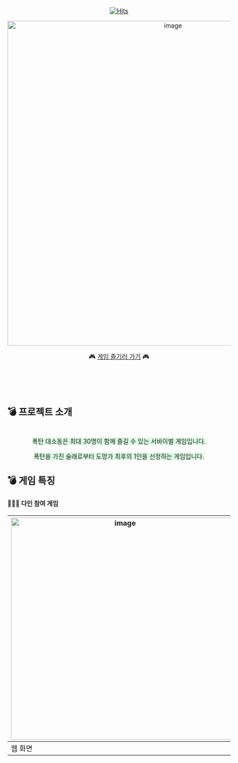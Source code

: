 <div align=center>
  
[![Hits](https://hits.seeyoufarm.com/api/count/incr/badge.svg?url=https%3A%2F%2Fgithub.com%2Fmini-game-world&count_bg=%2379C83D&title_bg=%23555555&icon=&icon_color=%23E7E7E7&title=hits&edge_flat=false)](https://hits.seeyoufarm.com)

<img width="732" alt="image" src="https://github.com/user-attachments/assets/e13b1eaf-e861-46da-85e9-7ad3b08ef1cd">


🎮  [게임 즐기러 가기](https://mini-game-world.com/)   🎮 

</div>

<br>
<br>
<br>

## 💣 프로젝트 소개

<div align=center>
<br>
<span style="background-color: #DCFFE4"> 폭탄 대소동은 최대 30명이 함께 즐길 수 있는 서바이벌 게임입니다.  </span>  
  
<span style="background-color: #DCFFE4"> 폭탄을 가진 술래로부터 도망가 최후의 1인을 선정하는 게임입니다.   </span>
</div>


## 💣 게임 특징

#### 🧑‍🤝‍🧑 다인 참여 게임

|<img width="500" alt="image" src="https://github.com/user-attachments/assets/415891cf-5200-45bb-8eb5-cb5900f49610"> |<img width="500" alt="image" src="https://github.com/user-attachments/assets/3ce75719-7777-4c91-aec1-19efeb411cbc">|
|--------------------------|--------------------------|
| 웹 화면                  | 모바일 화면                    |
